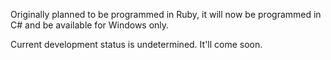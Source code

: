 Originally planned to be programmed in Ruby, it will now be programmed in C# and be available for Windows only.

Current development status is undetermined. It'll come soon.
